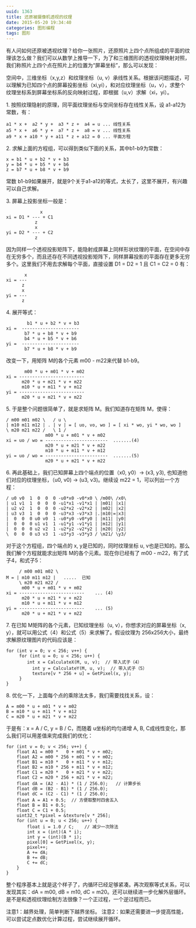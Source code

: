 ```yaml
---
uuid: 1363
title: 还原被摄像机透视的纹理
date: 2015-05-20 19:34:40
categories: 图形编程
tags: 图形
---
```

有人问如何还原被透视纹理？给你一张照片，还原照片上四个点所组成的平面的纹理该怎么做？我们可以从数学上推导一下，为了和三维图形的透视纹理映射对照，我们称照片上四个点在照片上的位置为“屏幕坐标”，那么可以发现：

空间中，三维坐标（x,y,z）和纹理坐标（u, v）承线性关系。根据该问题描述，可以理解为已知四个点的屏幕投影坐标（xi,yi），和对应纹理坐标（u，v），求整个纹理坐标系到屏幕坐标系的反向映射过程，即根据（u,v）求解（xi，yi）。

1\. 按照纹理隐射的原理，同平面纹理坐标与空间坐标存在线性关系，设 a1-a12为常数，有：

    a1 * x +  a2 * y +  a3 * z +  a4 = u ... 线性关系
    a5 * x +  a6 * y +  a7 * z +  a8 = v ... 线性关系
    a9 * x + a10 * y + a11 * z + a12 = 0 ... 平面方程

2\. 求解上面的方程组，可以得到类似下面的关系，其中b1-b9为常数：

    x = b1 * u + b2 * v + b3
    y = b4 * u + b5 * v + b6
    z = b7 * u + b8 * v + b9

常数 b1-b9如果展开，就是9个关于a1-a12的等式，太长了，这里不展开，有兴趣可以自己求解。

3\. 屏幕上投影坐标一般是：

                 x
    xi = D1 * --- + C1
               z
               x
    yi = D2 * --- + C2
               z

因为同样一个透视投影矩阵下，能隐射成屏幕上同样形状纹理的平面，在空间中存在无穷多个，而且还存在不同透视投影矩阵下，同样屏幕投影的平面存在更多无穷多个。这里我们不用去求解每个平面，直接设置 D1 = D2 = 1 且 C1 = C2 = 0 有：

           x
    xi = ---
          z
          x
    yi = ---
          z

4\. 展开等式：

            b1 * u + b2 * v + b3
    xi =  ----------------------
           b7 * u + b8 * v + b9
           b4 * u + b5 * v + b6
    yi =  ----------------------
           b7 * u + b8 * v + b9

改变一下，用矩阵 M的各个元素 m00 - m22来代替 b1-b9。

           m00 * u + m01 * v + m02
    xi = -------------------------
          m20 * u + m21 * v + m22
          m10 * u + m11 * v + m12
    yi = -------------------------
          m20 * u + m21 * v + m22

5\. 于是整个问题很简单了，就是求矩阵 M。我们知道存在矩阵 M，使得：

    / m00 m01 m02 \   / u \
    | m10 m11 m12 | . | v | = [ uo, vo, wo ] = [ xi * wo, yi * wo, wo ]
    \ m20 m21 m22 /   \ 1 /
                   m00 * u + m01 * v + m02
    xi = uo / wo = ------------------------  .......(4)
                   m20 * u + m21 * v + m22
                   m10 * u + m11 * v + m12
    yi = uo / wo = ------------------------  .......(5)
                   m20 * u + m21 * v + m22

6\. 再此基础上，我们已知屏幕上四个端点的位置（x0, y0）-> (x3, y3), 也知道他们对应的纹理坐标，（u0, v0) -> (u3, v3)。继续设 m22 = 1，可以列出一个方程：

    / u0 v0  1  0  0  0 -u0*x0 -v0*x0 \ /m00\ /x0\
    | u1 v1  1  0  0  0 -u1*x1 -v1*x1 | |m01| |x1|
    | u2 v2  1  0  0  0 -u2*x2 -v2*x2 | |m02| |x2|
    | u3 v3  1  0  0  0 -u3*x3 -v3*x3 |.|m10|=|x3|
    |  0  0  0 u0 v0  1 -u0*y0 -v0*y0 | |m11| |y0|
    |  0  0  0 u1 v1  1 -u1*y1 -v1*y1 | |m12| |y1|
    |  0  0  0 u2 v2  1 -u2*y2 -v2*y2 | |m20| |y2|
    \  0  0  0 u3 v3  1 -u3*y3 -v3*y3 / \m21/ \y3/

对于这个方程组，四个端点的 x, y是已知的，同时纹理坐标 u, v也是已知的。那么我们解个方程就能求出矩阵 M的各个元素。现在你已经有了 m00 - m22，有了式子4，和式子5：

         / m00 m01 m02 \
    M = | m10 m11 m12 |   .....  已知
         \ m20 m21 m22 /
          m00 * u + m01 * v + m02
    xi = -------------------------    ... (4)
          m20 * u + m21 * v + m22
          m10 * u + m11 * v + m12
    yi = -------------------------    ... (5)
          m20 * u + m21 * v + m22

7\. 在已知 M矩阵的各个元素，已知纹理坐标（u, v），你想求对应的屏幕坐标（x, y），就可以用公式（4）和公式（5）来求解了。假设纹理为 256x256大小，最终求解原纹理图片的代码应该是：

    for (int v = 0; v < 256; v++) {
         for (int u = 0; u < 256; u++) {
            int x = CalculateX(M, u, v);  // 带入式子（4）
              int y = CalculateY(M, u, v);  // 带入式子（5）
              texture[v * 256 + u] = GetPixel(x, y);
         }
    }

8\. 优化一下，上面每个点的乘除法太多，我们需要找找关系，设：

    A = m00 * u + m01 * v + m02
    B = m10 * u + m11 * v + m12
    C = m20 * u + m21 * v + m22

于是有：x = A / C, y = B / C，而随着 u坐标的均匀递增 A, B, C成线性变化，那么我们可以用差值来完成我们的优化：

    for (int v = 0; v < 256; v++) {
    	float A1 = m00 *   0 + m01 * v + m02;
    	float A2 = m00 * 256 + m01 * v + m02;
    	float B1 = m10 *   0 + m11 * v + m12;
    	float B2 = m10 * 256 + m11 * v + m12;
    	float C1 = m20 *   0 + m21 * v + m22;
    	float C2 = m20 * 256 + m21 * v + m22;
    	float dA = (A2 - A1) * (1 / 256.0);   // 计算步长
    	float dB = (B2 - B1) * (1 / 256.0);
    	float dC = (C2 - C1) * (1 / 256.0);
    	float A = A1 + 0.5;  // 方便取整时四舍五入
    	float B = B1 + 0.5;
    	float C = C1 + 0.5;
    	uint32_t *pixel = &texture[v * 256];
    	for (int u = 0; u < 256; u++) {
    		float i = 1.0 / C;    // 减少一次除法
    		int x = (int)(A * i);
    		int y = (int)(B * i);
    		pixel[0] = GetPixel(x, y);
    		pixel++;
    		A += dA;
    		B += dB;
    		C += dC;
    	}
    }

整个程序基本上就是这个样子了，内循环已经足够紧凑。再次观察等式关系，可以发现其实：dA = m00, dB = m10, dC = m20。还可以继续进一步化解外层循环。是不是和透视纹理绘制方法很像？一个正过程，一个逆过程而已。

注意1：越界处理，简单判断下越界坐标。
注意2：如果还需要进一步提高性能，可以尝试定点数优化计算过程，尝试继续展开循环。

